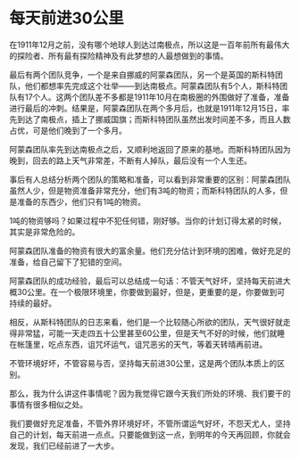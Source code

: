# 每天前进30公里

在1911年12月之前，没有哪个地球人到达过南极点，所以这是一百年前所有最伟大的探险者、所有最有探险精神及有此梦想的人最想做到的事情。

最后有两个团队竞争，一个是来自挪威的阿蒙森团队，另一个是英国的斯科特团队，他们都想率先完成这个壮举——到达南极点。阿蒙森团队有5个人，斯科特团队有17个人。这两个团队差不多都是1911年10月在南极圈的外围做好了准备，准备进行最后的冲刺。结果是，阿蒙森团队在两个多月后，也就是1911年12月15日，率先到达了南极点，插上了挪威国旗；而斯科特团队虽然出发时间差不多，而且人数占优，可是他们晚到了一个多月。

阿蒙森团队率先到达南极点之后，又顺利地返回了原来的基地。而斯科特团队因为晚到，回去的路上天气非常差，不断有人掉队，最后没有一个人生还。

事后有人总结分析两个团队的策略和准备，可以看到非常重要的区别：阿蒙森团队虽然人少，但是物资准备非常充分，他们有3吨的物资；而斯科特团队的人多，但是准备的东西少，他们只有1吨的物资。

1吨的物资够吗？如果过程中不犯任何错，刚好够。当你的计划订得太紧的时候，其实是非常危险的。

阿蒙森团队准备的物资有很大的富余量。他们充分估计到环境的困难，做好充足的准备，给自己留下了犯错的空间。

阿蒙森团队的成功经验，最后可以总结成一句话：不管天气好坏，坚持每天前进大概30公里。在一个极限环境里，你要做到最好，但是，更重要的是，你要做到可持续的最好。

相反，从斯科特团队的日志来看，他们是一个比较随心所欲的团队，天气很好就走得非常猛，可能一天走四五十公里甚至60公里，但是天气不好的时候，他们就睡在帐篷里，吃点东西，诅咒坏运气，诅咒恶劣的天气，等着天转晴再前进。

不管环境好坏，不管容易与否，坚持每天前进30公里，这是两个团队本质上的区别。

那么，我为什么讲这件事情呢？因为我觉得它跟今天我们所处的环境、我们要干的事情有很多相似之处。

我们要做好充足准备，不管外界环境好坏，不管所谓运气好坏，不怨天尤人，坚持自己的计划，每天前进一点点。只要能做到这一点，到明年的今天再回顾，你就会发现，我们已经前进了一大步。
